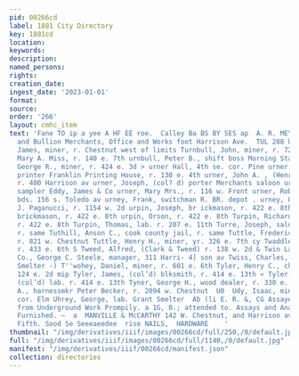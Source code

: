 ```yaml
---
pid: 00266cd
label: 1881 City Directory
key: 1881cd
location: 
keywords: 
description: 
named_persons: 
rights: 
creation_date: 
ingest_date: '2023-01-01'
format: 
source: 
order: '266'
layout: cmhc_item
text: 'Fane TO ip a yee A HF EE roe.  Calley Ba BS BY SES ap  A. R. MEYER & CO.  Ore
  and Bullion Merchants, Office and Works foot Harrison Ave.  TUL 288 UHR  ulloch,
  James, miner, r. Chestnut west of limits Turnbull, John, miner, r. 721 e. 6th urnbull,
  Mary A. Miss, r. 140 e. 7th urnbull, Peter B., shift boss Morning Star mine urner,
  George R., miner, r. 424 e. 3d > urner Hall, 4th se. cor. Pine urner, James S.,
  printer Franklin Printing House, r. 130 e. 4th urner, John A. , (Henry Bohm & Co.)
  r. 400 Harrison av urner, Joseph, (col? d) porter Merchants saloon urner, J. R.,
  sampler Eddy, James & Co urner, Mary Mrs., r. 116 w. Front urner, Robert, miner,
  bds. 156 s. Toledo av urney, Frank, switchman R. BR. depot . urney, George G., cook
  J. Paganucci, r. 1154 w. 2d urpin, Joseph, br ickmason, r. 422 e. 8th urpin, Martin,
  brickmason, r. 422 e. 8th urpin, Orson, r. 422 e. 8th Turpin, Richard H., clk. Democrat.
  r. 422 e. 8th Turpin, Thomas, lab. r. 207 e. 11th Turre, Joseph, saloon 103 w. 2d
  r. same Tuthill, Anson C., cook county jail, r. same Tuttle, Frederick A., lab.
  r. 821 w. Chestnut Tuttle, Henry H., miner, yr. 326 e. 7th cy Twaddle, John, miner,
  r. 433 e. 6th S Tweed, Alfred, (Clark & Tweed) r. 138 w. 2d & Twin Lakes Mining
  Co., George C. Steele, manager, 311 Harri- 4] son av Twiss, Charles, lab. La Plata
  Smelter -) T''wohey, Daniel, miner, r. 601 e. 6th Tyler, Henry C., checkman, r.
  124 e. 2d mip Tyler, James, (col’d) blksmith, r. 414 e. 13th « Tyler, James, Jr.,
  (col’d) lab. r. 414 e. 13th Tyner, George H., wood dealer, r. 330 e. 3d Tyner, Richard
  A., harnessmkr Peter Becker, r. 2094 w. Chestnut  U0  Udy, Isaac, miner, bds. Hazel
  cor. Elm Uhrey, George, lab. Grant Smelter  Ab (li E. R. &, CG Assayers. Samples
  from Underground Work Prompily. a 1G, 0.; attended to. Assays and Analyses Promptly
  Furnished. —  a  MANVILLE & McCARTHY 142 W. Chestnut, and Harrison ave., S, W. cor.
  Fifth. Sood Se Seeeaeedee  rise NAILS,  HARDWARE    '
thumbnail: "/img/derivatives/iiif/images/00266cd/full/250,/0/default.jpg"
full: "/img/derivatives/iiif/images/00266cd/full/1140,/0/default.jpg"
manifest: "/img/derivatives/iiif/00266cd/manifest.json"
collection: directories
---
```

